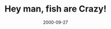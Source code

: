 ---
layout: base.njk
title : 'Hey man, fish are Crazy!' 
view_title : 'Hey man, fish are Crazy!' 
year : '2000' 
date : '2000-09-27' 
img_file : '/drawing/crazyfish.png' 
html_file : 'crazyfish' 
next_html : 'serious1.html' 
year_order : '534' 
permalink : "title/{{html_file}}.html"
---